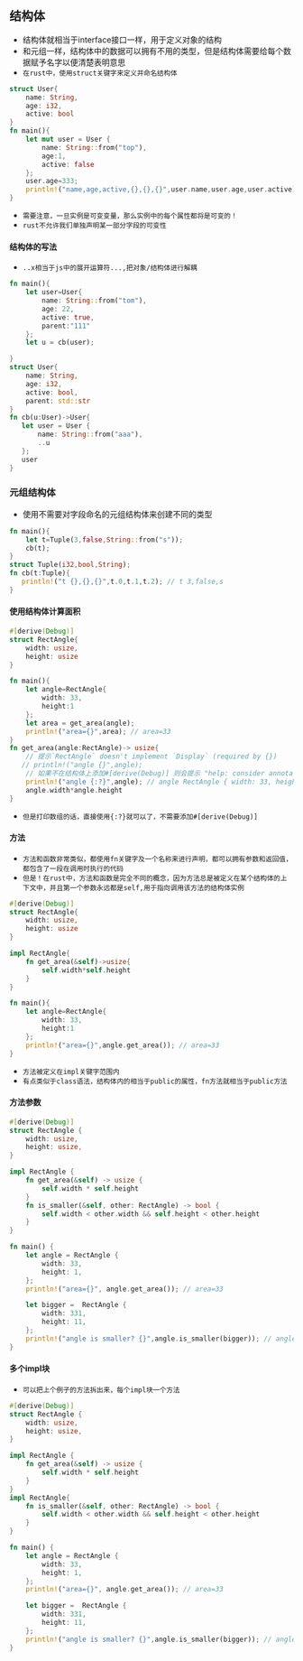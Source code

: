 ## 结构体
* 结构体就相当于interface接口一样，用于定义对象的结构
* 和元组一样，结构体中的数据可以拥有不用的类型，但是结构体需要给每个数据赋予名字以便清楚表明意思
* `在rust中，使用struct关键字来定义并命名结构体`
```rust
struct User{
    name: String,
    age: i32,
    active: bool
}
fn main(){
    let mut user = User {
        name: String::from("top"),
        age:1,
        active: false
    };
    user.age=333;
    println!("name,age,active,{},{},{}",user.name,user.age,user.active); // name,age,active,top,333,false
}
```
* `需要注意，一旦实例是可变变量，那么实例中的每个属性都将是可变的！`
* `rust不允许我们单独声明某一部分字段的可变性`

#### 结构体的写法
* `..x相当于js中的展开运算符...,把对象/结构体进行解耦`
```rust
fn main(){
    let user=User{
        name: String::from("tom"),
        age: 22,
        active: true,
        parent:"111"
    };
    let u = cb(user);

}
struct User{
    name: String,
    age: i32,
    active: bool,
    parent: std::str
}
fn cb(u:User)->User{
   let user = User {
       name: String::from("aaa"),
       ..u
   };
   user
}
```

### 元组结构体
* 使用不需要对字段命名的元组结构体来创建不同的类型
```rust
fn main(){
    let t=Tuple(3,false,String::from("s"));
    cb(t);
}
struct Tuple(i32,bool,String);
fn cb(t:Tuple){
   println!("t {},{},{}",t.0,t.1,t.2); // t 3,false,s
}

```

#### 使用结构体计算面积
```rust
#[derive(Debug)]
struct RectAngle{
    width: usize,
    height: usize
}

fn main(){
    let angle=RectAngle{
        width: 33,
        height:1
    };
    let area = get_area(angle);
    println!("area={}",area); // area=33
}
fn get_area(angle:RectAngle)-> usize{
    // 提示`RectAngle` doesn't implement `Display` (required by {})
   // println!("angle {}",angle);
    // 如果不在结构体上添加#[derive(Debug)] 则会提示 "help: consider annotating `RectAngle` with `#[derive(Debug)]`"
    println!("angle {:?}",angle); // angle RectAngle { width: 33, height: 1 }
    angle.width*angle.height
}
```
* `但是打印数组的话，直接使用{:?}就可以了，不需要添加#[derive(Debug)]`


#### 方法
* `方法和函数非常类似，都使用fn关键字及一个名称来进行声明，都可以拥有参数和返回值，都包含了一段在调用时执行的代码`
* `但是！在rust中，方法和函数是完全不同的概念，因为方法总是被定义在某个结构体的上下文中，并且第一个参数永远都是self,用于指向调用该方法的结构体实例`
```rust
#[derive(Debug)]
struct RectAngle{
    width: usize,
    height: usize
}

impl RectAngle{
    fn get_area(&self)->usize{
        self.width*self.height
    }
}

fn main(){
    let angle=RectAngle{
        width: 33,
        height:1
    };
    println!("area={}",angle.get_area()); // area=33
}
```
*  `方法被定义在impl关键字范围内`
* `有点类似于class语法，结构体内的相当于public的属性，fn方法就相当于public方法`

#### 方法参数
```rust
#[derive(Debug)]
struct RectAngle {
    width: usize,
    height: usize,
}

impl RectAngle {
    fn get_area(&self) -> usize {
        self.width * self.height
    }
    fn is_smaller(&self, other: RectAngle) -> bool {
        self.width < other.width && self.height < other.height
    }
}

fn main() {
    let angle = RectAngle {
        width: 33,
        height: 1,
    };
    println!("area={}", angle.get_area()); // area=33

    let bigger =  RectAngle {
        width: 331,
        height: 11,
    };
    println!("angle is smaller? {}",angle.is_smaller(bigger)); // angle is smaller? true
}
```

#### 多个impl块
* `可以把上个例子的方法拆出来，每个impl块一个方法`
```rust
#[derive(Debug)]
struct RectAngle {
    width: usize,
    height: usize,
}

impl RectAngle {
    fn get_area(&self) -> usize {
        self.width * self.height
    }
}
impl RectAngle{
    fn is_smaller(&self, other: RectAngle) -> bool {
        self.width < other.width && self.height < other.height
    }
}

fn main() {
    let angle = RectAngle {
        width: 33,
        height: 1,
    };
    println!("area={}", angle.get_area()); // area=33

    let bigger =  RectAngle {
        width: 331,
        height: 11,
    };
    println!("angle is smaller? {}",angle.is_smaller(bigger)); // angle is smaller? true
}
```








